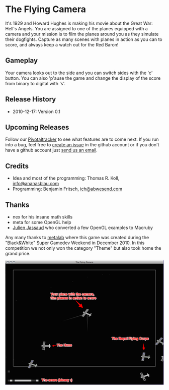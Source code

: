 The Flying Camera
=================

It's 1929 and Howard Hughes is making his movie about the Great War: Hell's Angels.
You are assigned to one of the planes equipped with a camera and your mission
is to film the planes around you as they simulate their dogfights.
Capture as many scenes with planes in action as you can to score,
and always keep a watch out for the Red Baron!

Gameplay
--------

Your camera looks out to the side and you can switch sides with the 'c' button.
You can also 'p'ause the game and change the display of the score from binary to digital with 's'.

Release History
---------------
* 2010-12-17: Version 0.1 

Upcoming Releases
-----------------
Follow our [Pivotaltracker][3] to see what features are to come next. If you run into a bug, feel free to [create an
issue][4] in the github account or if you don't have a github account just [send us an email](mailto:info@ananasblau.com).

Credits
-------

* Idea and most of the programming: Thomas R. Koll, <info@ananasblau.com>
* Programming: Benjamin Fritsch, <ich@abwesend.com>

Thanks
------

* nex for his insane math skills
* meta for some OpenGL help
* [Julien Jassaud][2] who converted a few OpenGL examples to Macruby

Any many thanks to [metalab][1] where this game was created during the "Black&White" Super Gamedev Weekend in December 2010. In this competition we not only won the category "Theme" but also took home the grand price.


![](https://github.com/Metalab/The-Flying-Camera/raw/master/The%20Flying%20Camera.png)

  [1]: http://metalab.at
  [2]: https://github.com/sojastar/Some-MacRuby-sample-code
  [3]: https://www.pivotaltracker.com/projects/170587/
  [4]: https://github.com/Metalab/The-Flying-Camera/issues
